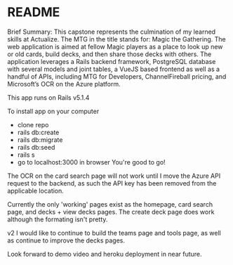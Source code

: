 # README

Brief Summary:
This capstone represents the culmination of my learned skills at Actualize. The MTG in the title stands for: Magic the Gathering. The web application is aimed at fellow Magic players as a place to look up new or old cards, build decks, and then share those decks with others. The application leverages a Rails backend framework, PostgreSQL database with several models and joint tables, a VueJS based frontend as well as a handful of APIs, including MTG for Developers, ChannelFireball pricing, and Microsoft’s OCR on the Azure platform.

This app runs on Rails v5.1.4

To install app on your computer

* clone repo
* rails db:create
* rails db:migrate
* rails db:seed
* rails s
* go to localhost:3000 in browser
  You're good to go!

The OCR on the card search page will not work until I move the Azure API request to the backend, as such the API key has been removed from the applicable location.

Currently the only 'working' pages exist as the homepage, card search page, and decks + view decks pages. The create deck page does work although the formating isn't pretty.

v2 I would like to continue to build the teams page and tools page, as well as continue to improve the decks pages.

Look forward to demo video and heroku deployment in near future.
